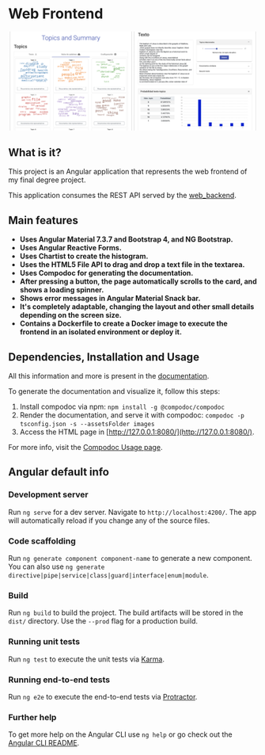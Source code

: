 # Web Frontend

<p float="left" id="images">
  <img src="images/topics-section.png" alt="Image of the topics section" class="app-image">
  <img src="images/text-section.png" alt="Image of the text section" class="app-image">
</p>

<style>
  #images {
    text-align: center;
  }

  .app-image {
    width: 95%;
    margin-bottom: 10px;
  }
  
  @media (min-width: 768px) {
    .app-image {
      width: 49%;
      margin: 0px;
    }
  }
</style>



## What is it?
This project is an Angular application that represents the web frontend of my final degree project.

This application consumes the REST API served by the [web_backend](https://github.com/CarlosSanabriaM/web_backend).



## Main features
* **Uses Angular Material 7.3.7 and Bootstrap 4, and NG Bootstrap.**
* **Uses Angular Reactive Forms.**
* **Uses Chartist to create the histogram.**
* **Uses the HTML5 File API to drag and drop a text file in the textarea.**
* **Uses Compodoc for generating the documentation.**
* **After pressing a button, the page automatically scrolls to the card, and shows a loading spinner.**
* **Shows error messages in Angular Material Snack bar.**
* **It's completely adaptable, changing the layout and other small details depending on the screen size.**
* **Contains a Dockerfile to create a Docker image to execute the frontend in an isolated environment or deploy it.**



## Dependencies, Installation and Usage
All this information and more is present in the [documentation](documentation).

To generate the documentation and visualize it, follow this steps:

1. Install compodoc via npm: `npm install -g @compodoc/compodoc`
2. Render the documentation, and serve it with compodoc: `compodoc -p tsconfig.json -s --assetsFolder images`
3. Access the HTML page in [http://127.0.0.1:8080/](http://127.0.0.1:8080/).

For more info, visit the [Compodoc Usage page](https://compodoc.app/guides/usage.html).


## Angular default info

### Development server

Run `ng serve` for a dev server. Navigate to `http://localhost:4200/`. 
The app will automatically reload if you change any of the source files.

### Code scaffolding

Run `ng generate component component-name` to generate a new component. 
You can also use `ng generate directive|pipe|service|class|guard|interface|enum|module`.

### Build

Run `ng build` to build the project. The build artifacts will be stored in the `dist/` directory. 
Use the `--prod` flag for a production build.

### Running unit tests

Run `ng test` to execute the unit tests via [Karma](https://karma-runner.github.io).

### Running end-to-end tests

Run `ng e2e` to execute the end-to-end tests via [Protractor](http://www.protractortest.org/).

### Further help

To get more help on the Angular CLI use `ng help` or go check out the 
[Angular CLI README](https://github.com/angular/angular-cli/blob/master/README.md).
